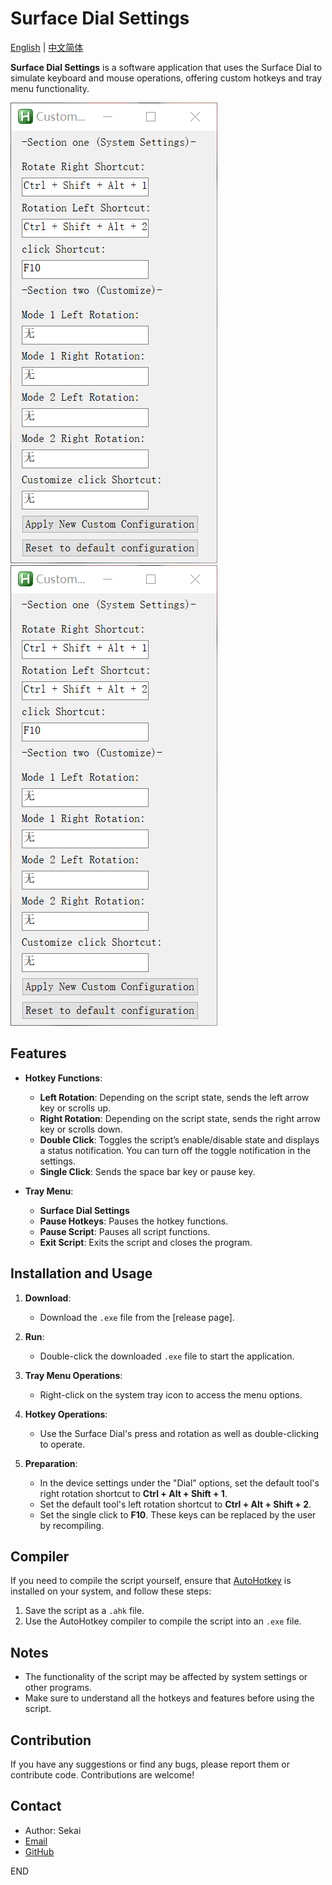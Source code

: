 # Surface Dial Settings

[English](https://github.com/Sekai219/Surface-Dial-settings/blob/main/README.md) | [中文简体](https://github.com/Sekai219/Surface-Dial-settings/blob/main/zh_cn.md)

**Surface Dial Settings** is a software application that uses the Surface Dial to simulate keyboard and mouse operations, offering custom hotkeys and tray menu functionality.

![Preview](US.png)
![](./US.png)

## Features

- **Hotkey Functions**:
  - **Left Rotation**: Depending on the script state, sends the left arrow key or scrolls up.
  - **Right Rotation**: Depending on the script state, sends the right arrow key or scrolls down.
  - **Double Click**: Toggles the script’s enable/disable state and displays a status notification. You can turn off the toggle notification in the settings.
  - **Single Click**: Sends the space bar key or pause key.

- **Tray Menu**:
  - **Surface Dial Settings**
  - **Pause Hotkeys**: Pauses the hotkey functions.
  - **Pause Script**: Pauses all script functions.
  - **Exit Script**: Exits the script and closes the program.

## Installation and Usage

1. **Download**:
   - Download the `.exe` file from the [release page].

2. **Run**:
   - Double-click the downloaded `.exe` file to start the application.

3. **Tray Menu Operations**:
   - Right-click on the system tray icon to access the menu options.

4. **Hotkey Operations**:
   - Use the Surface Dial's press and rotation as well as double-clicking to operate.

5. **Preparation**:
   - In the device settings under the "Dial" options, set the default tool's right rotation shortcut to **Ctrl + Alt + Shift + 1**.
   - Set the default tool's left rotation shortcut to **Ctrl + Alt + Shift + 2**.
   - Set the single click to **F10**. These keys can be replaced by the user by recompiling.

## Compiler

If you need to compile the script yourself, ensure that [AutoHotkey](https://www.autohotkey.com/) is installed on your system, and follow these steps:

1. Save the script as a `.ahk` file.
2. Use the AutoHotkey compiler to compile the script into an `.exe` file.

## Notes

- The functionality of the script may be affected by system settings or other programs.
- Make sure to understand all the hotkeys and features before using the script.

## Contribution

If you have any suggestions or find any bugs, please report them or contribute code. Contributions are welcome!

## Contact

- Author: Sekai
- [Email](mailto:qq1973846900@gmail.com)
- [GitHub](https://github.com/Sekai219)

END
